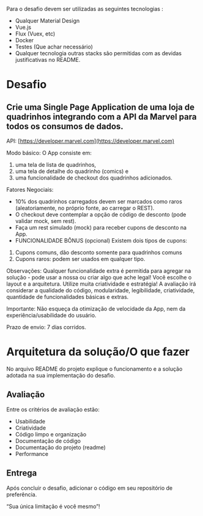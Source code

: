 Para o desafio devem ser utilizadas as seguintes tecnologias :

* Qualquer Material Design
* Vue.js
* Flux (Vuex, etc)
* Docker
* Testes (Que achar necessário) 
* Qualquer tecnologia outras stacks são permitidas com as devidas justificativas no README.

# Desafio
## Crie uma Single Page Application de uma loja de quadrinhos integrando com a API da Marvel para todos os consumos de dados.

API: [https://developer.marvel.com](https://developer.marvel.com)

Modo básico: 
O App consiste em: 

1. uma tela de lista de quadrinhos, 
2. uma tela de detalhe do quadrinho (comics) e 
3. uma funcionalidade de checkout dos quadrinhos adicionados.

Fatores Negociais:
* 10% dos quadrinhos carregados devem ser marcados como raros (aleatoriamente, no próprio fonte, ao carregar o REST).
* O checkout deve contemplar a opção de código de desconto (pode validar mock, sem rest).
* Faça um rest simulado (mock) para receber cupons de desconto na App.
* FUNCIONALIDADE BÔNUS (opcional) Existem dois tipos de cupons:
1. Cupons comuns, dão desconto somente para quadrinhos comuns
2. Cupons raros: podem ser usados em qualquer tipo.

Observações:
Qualquer funcionalidade extra é permitida para agregar na solução - pode usar a nossa ou criar algo que ache legal!
Você escolhe o layout e a arquitetura. Utilize muita criatividade e estratégia!
A avaliação irá considerar a qualidade do código, modularidade, legibilidade, criatividade, quantidade de funcionalidades básicas e extras.

Importante:
Não esqueça da otimização de velocidade da App, nem da experiência/usabilidade do usuário.

Prazo de envio: 7 dias corridos.

# Arquitetura da solução/O que fazer

No arquivo README do projeto explique o funcionamento e a solução adotada na sua implementação do desafio.

## Avaliação

Entre os critérios de avaliação estão:

* Usabilidade
* Criatividade
* Código limpo e organização
* Documentação de código
* Documentação do projeto (readme)
* Performance

## Entrega

Após concluir o desafio, adicionar o código em seu repositório de preferência.

“Sua única limitação é você mesmo”!
